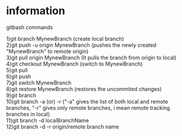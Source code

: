 # information

gitbash commands

1)git branch MynewBranch    (create local branch)  
2)git push -u origin MynewBranch    (pushes the newly created "MynewBranch" to remote origin)  
3)git pull origin MynewBranch   (It pulls the branch from origin to local)  
4)git checkout MynewBranch    (switch to MynewBranch)  
5)git pull  
6)git push  
7)git switch MynewBranch  
8)git restore MynewBranch   (restores the uncommited changes)  
9)git branch  
10)git branch -a  (or)  -r    ("-a" gives the list of both local and remote branches, "-r" gives only remote branches, i mean remote tracking branches in local)  
11)git branch -d localBranchName  
12)git branch -d -r origin/remote branch name    
